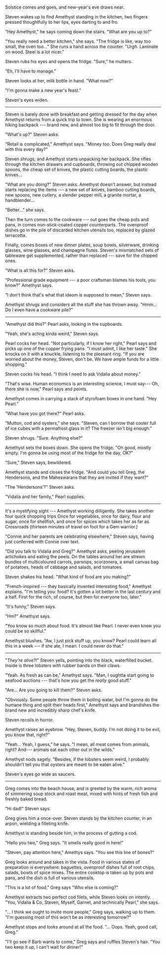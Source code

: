 Solstice comes and goes, and new-year's eve draws near.

Steven wakes up to find Amethyst standing in the kitchen, two fingers
pressed thoughtfully to her lips, eyes darting to and fro.

"Hey Amethyst," he says coming down the stairs. "What are you up to?"

"You really need a better kitchen," she says. "The fridge is like, way too
small, the oven too..." She runs a hand across the counter. "*Urgh.* Laminate
on wood. Steel is a lot nicer."

Steven rubs his eyes and opens the fridge. "Sure," he mutters.

"Eh, I'll have to manage."

Steven looks at her, milk bottle in hand. "What now?"

"I'm gonna make a new year's feast."

Steven's eyes widen.

----

Steven is barely done with breakfast and getting dressed for the day
when Amethyst returns from a quick trip to town. She is wearing an enormous
hiking backpack --- brand new, and almost too big to fit through the door.

"What's up?" Steven asks.

"Retail is complicated," Amethyst says. "Money too. Does Greg really deal
with this every day?"

Steven shrugs, and Amethyst starts unpacking her backpack. She rifles through
the kitchen drawers and cupboards, throwing out chipped wooden spoons, the cheap
set of knives, the plastic cutting boards, the plastic knives...

"What are you doing?" Steven asks. Amethyst doesn't answer, but instead starts
replacing the items --- a new set of knives, bamboo cutting boards, new spoons,
new cutlery, a slender pepper mill, a granite mortar, a handblender...

"Better..." she says.

Then the turn comes to the cookware --- out goes the cheap pots and pans, in comes
non-stick-coated copper counterparts. The ovenproof dishes go in the pile of discarded
kitchen utensils too, replaced by glazed terracotta.

Finally, comes boxes of new dinner plates, soup bowls, silverware, drinking glasses, wine glasses,
and champagne flutes. Steven's mismatched sets of tableware get supplemented, rather than replaced
--- save for the chipped ones.

"What is all this for?" Steven asks.

"Professional grade equipment --- a poor craftsman blames his tools, you know?"
Amethyst says.

"I don't think that's what that ideom is supposed to mean," Steven says.

Amethyst shrugs and considers all the stuff she has thrown away.
"Hmm... Do I even have a cookware pile?"

----

"Amethyst did this?" Pearl asks, looking in the cupboards.

"Yeah, she's acting kinda weird," Steven says.

Pearl cocks her head. "Not particularly, if I know her right," Pearl says and
picks up one of the copper frying pans. "I must admit, I like her taste." She knocks
on it with a knuckle, listening to the pleasant ring. "If you are worried about the
money, Steven, don't be. We have ample funds for a little shopping."

Steven cocks his head. "I think I need to ask Vidalia about money."

"That's wise. Human economics is an interesting science, I must say--- Oh, there she
is now," Pearl says and points.

Amethyst comes in carrying a stack of styrofoam boxes in one hand. "Hey Pearl."

"What have you got there?" Pearl asks.

"Mutton, cod and oysters," she says. "Steven, can I borrow that cooler full of ice cubes with
a permafrost glass in it? The freezer isn't big enough."

Steven shrugs. "Sure. Anything else?"

Amethyst sets the boxes down. She opens the fridge. "Oh good, mostly
empty. I'm gonna be using most of the fridge for the day, OK?"

"Sure," Steven says, bewildered.

Amethyst stands and closes the fridge. "And could you tell Greg,
the Hendersons, and the Maheswarans that they are invited if they want?"

"The 'Hendersons'?" Steven asks.

"Vidalia and her family," Pearl supplies.

----

It's a mystifying sight --- Amethyst working dilligently. She takes another four quick shopping trips
Once for vegetables, once for dairy, flour and sugar, once for shellfish, and once for spices which
takes her as far as Crossroads (thirteen minutes of travel on foot for a Gem warrior.)

"Connie and her parents are celebrating elsewhere," Steven says, having just conferred with Connie
over text.

"Did you talk to Vidalia and Greg?" Amethyst asks, peeling jerusalem artichokes and eating the peels.
On the tables around her are strewn bundles of multicoloured carrots, parsnips, scorzonera,
a small canvas bag of potatoes, heads of cabbage and salads, and tomatoes.

Steven shakes his head. "What kind of food are you making?"

"French-inspired --- they basically invented interesting food," Amethyst explains.
"I'm telling you: food? It's gotten a lot better in the last century and a half.
First for the rich, of course, but then for everyone too, later."

"It's funny," Steven says.

"Hm?" Amethyst says.

"You know so much about food. It's almost like Pearl. I never even
knew you could be so skillful."

Amethyst blushes. "Aw, I just pick stuff up, you know? Pearl could learn all this
in a week --- if she ate, I mean. I could never do that."

----

"*They're alive?!*" Steven yells, pointing into the black, waterfilled bucket.
Inside is three lobsters with rubber bands on their claws.

"Yeah. As fresh as can be," Amethyst says. "Man, I oughtta start going to seafood
auctions --- that's how you get the *really* good stuff."

"Are... Are you going to kill them?" Steven asks.

"Obviously. Some people throw them in boiling water, but I'm gonna do the humane
thing and split their heads first," Amethyst says and brandishes the brand new and incredibly
sharp chef's knife.

Steven recoils in horror.

Amethyst raises an eyebrow. "Hey, Steven, buddy. I'm not doing it to be
evil, you know that, right?"

"Yeah... Yeah, I guess," he says. "I mean, all meat comes from animals, right?
And--- animals eat each other out in the wilds."

Amethyst nods sagely. "Besides, if the lobsters seem weird, I probably
shouldn't tell you that oysters are meant to be eaten alive."

Steven's eyes go wide as saucers.

----

Greg comes into the beach house, and is greeted by the warm, rich aroma of
simmering soup stock and roast meat, mixed with hints of fresh fish and
freshly baked bread.

"Hi dad!" Steven says.

Greg gives him a once-over. Steven stands by the kitchen counter, in an
arpon, wielding a filleting knife.

Amethyst is standing beside him, in the process of gutting a cod.

"Hello you two," Greg says. "It smells really good in here!"

"Steven, pay attention here," Amethys says. "You see this line of bones?"

Greg looks around and takes in the vista. Food in various states of preparation
is everywhere: baguettes, ovenproof dishes full of root chips, salads, bowls of
spice mixes. The entire cooktop is taken up by pots and pans, and the dish is full
of various utensils.

"This is a lot of food," Greg says "Who else is coming?"

Amethyst extracts two perfect cod filets, while Steven looks on intently.
"You, Vidalia & Co, Steven, Myself, Garnet, and technically Pearl," she says.

"... I think we ought to invite more people," Greg says, walking up to them. "I'm guessing most
of this won't be as interesting tomorrow?"

Amethyst stops and looks around at all the food. "... Oops. Yeah, good call, Greg."

"I'll go see if Barb wants to come," Greg says and ruffles 
Steven's hair. "You two keep it up, I can't wait for dinner!"
